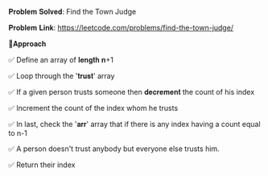 𝐏𝐫𝐨𝐛𝐥𝐞𝐦 𝐒𝐨𝐥𝐯𝐞𝐝: Find the Town Judge

𝐏𝐫𝐨𝐛𝐥𝐞𝐦 𝐋𝐢𝐧𝐤: https://leetcode.com/problems/find-the-town-judge/



📌𝐀𝐩𝐩𝐫𝐨𝐚𝐜𝐡

✅ Define an array of 𝐥𝐞𝐧𝐠𝐭𝐡 𝐧+1

✅ Loop through the '𝐭𝐫𝐮𝐬𝐭' array

✅ If a given person trusts someone then 𝐝𝐞𝐜𝐫𝐞𝐦𝐞𝐧𝐭 the count of his index

✅ Increment the count of the index whom he trusts

✅ In last, check the '𝐚𝐫𝐫' array that if there is any index having a count equal to n-1

✅ A person doesn't trust anybody but everyone else trusts him. 

✅ Return their index

